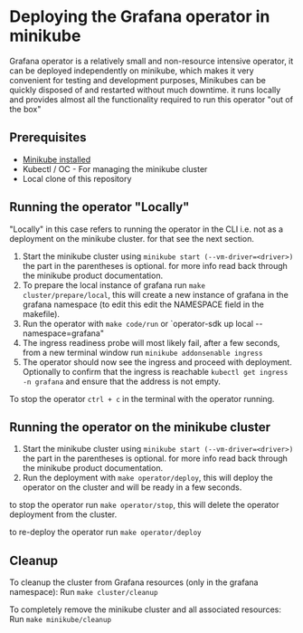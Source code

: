# Deploying the Grafana operator in minikube
Grafana operator is a relatively small and non-resource intensive operator, it can be deployed independently on minikube, which makes it very convenient for testing and development purposes, Minikubes can be quickly disposed of and restarted without much downtime. it runs locally and provides almost all the functionality required to run this operator "out of the box"

## Prerequisites
- [Minikube installed](https://kubernetes.io/docs/tasks/tools/install-minikube/)
- Kubectl / OC - For managing the minikube cluster
- Local clone of this repository

## Running the operator "Locally"
"Locally" in this case refers to running the operator in the CLI i.e. not as a deployment on the minikube cluster. for that see the next section.

1. Start the minikube cluster using `minikube start (--vm-driver=<driver>)` the part in the parentheses is optional. for more info read back through the minikube product documentation.
2. To prepare the local instance of grafana run `make cluster/prepare/local`, this will create a new instance of grafana in the grafana namespace (to edit this edit the NAMESPACE field in the makefile).
3. Run the operator with `make code/run` or `operator-sdk up local --namespace=grafana"
4. The ingress readiness probe will most likely fail, after a few seconds, from a new terminal window run `minikube addonsenable ingress`
5. The operator should now see the ingress and proceed with deployment. Optionally to confirm that the ingress is reachable `kubectl get ingress -n grafana` and ensure that the address is not empty.

To stop the operator `ctrl + c` in the terminal with the operator running.
## Running the operator on the minikube cluster
1. Start the minikube cluster using `minikube start (--vm-driver=<driver>)` the part in the parentheses is optional. for more info read back through the minikube product documentation.
2. Run the deployment with `make operator/deploy`, this will deploy the operator on the cluster and will be ready in a few seconds.

to stop the operator run `make operator/stop`, this will delete the operator deployment from the cluster.

to re-deploy the operator run `make operator/deploy`
## Cleanup
To cleanup the cluster from Grafana resources (only in the grafana namespace):
Run `make cluster/cleanup`

To completely remove the minikube cluster and all associated resources:
Run `make minikube/cleanup`



